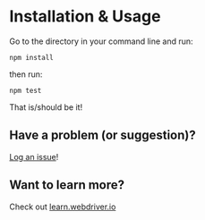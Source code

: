 # Installation & Usage

Go to the directory in your command line and run:

`npm install`

then run:

`npm test`

That is/should be it!

## Have a problem (or suggestion)?

[Log an issue](https://github.com/klamping/trywebdriverio/issues)!

## Want to learn more?

Check out [learn.webdriver.io](https://learn.webdriver.io)